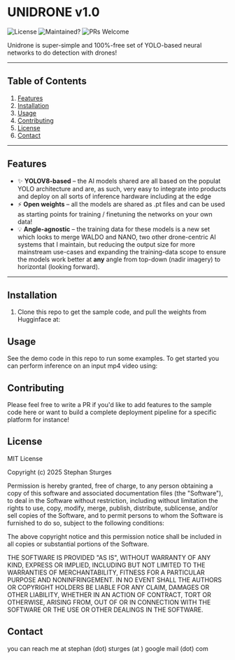 <!-- UNIDRONE -->
# UNIDRONE v1.0

![License](https://img.shields.io/badge/License-MIT-green.svg)
![Maintained?](https://img.shields.io/badge/Maintained-yes-green.svg)
![PRs Welcome](https://img.shields.io/badge/PRs-welcome-brightgreen.svg?style=flat-square)

Unidrone is super-simple and 100%-free set of YOLO-based neural networks to do detection with drones!

---

## Table of Contents
1. [Features](#features)
2. [Installation](#installation)
3. [Usage](#usage)
4. [Contributing](#contributing)
5. [License](#license)
6. [Contact](#contact)

---

## Features
- :sparkles: **YOLOV8-based** – the AI models shared are all based on the populat YOLO architecture and are, as such, very easy to integrate into products and deploy on all sorts of inference hardware including at the edge
- :zap: **Open weights** – all the models are shared as .pt files and can be used as starting points for training / finetuning the networks on your own data! 
- :bulb: **Angle-agnostic** – the training data for these models is a new set which looks to merge WALDO and NANO, two other drone-centric AI systems that I maintain, but reducing the output size for more mainstream use-cases and expanding the training-data scope to ensure the models work better at **any** angle from top-down (nadir imagery) to horizontal (looking forward). 

---

## Installation

1. Clone this repo to get the sample code, and pull the weights from Hugginface at: 

## Usage

See the demo code in this repo to run some examples.
To get started you can perform inference on an input mp4 video using:


## Contributing

Please feel free to write a PR if you'd like to add features to the sample code here or want to build a complete deployment pipeline for a specific platform for instance!


## License

MIT License

Copyright (c) 2025 Stephan Sturges

Permission is hereby granted, free of charge, to any person obtaining a copy
of this software and associated documentation files (the "Software"), to deal
in the Software without restriction, including without limitation the rights
to use, copy, modify, merge, publish, distribute, sublicense, and/or sell
copies of the Software, and to permit persons to whom the Software is
furnished to do so, subject to the following conditions:

The above copyright notice and this permission notice shall be included in all
copies or substantial portions of the Software.

THE SOFTWARE IS PROVIDED "AS IS", WITHOUT WARRANTY OF ANY KIND, EXPRESS OR
IMPLIED, INCLUDING BUT NOT LIMITED TO THE WARRANTIES OF MERCHANTABILITY,
FITNESS FOR A PARTICULAR PURPOSE AND NONINFRINGEMENT. IN NO EVENT SHALL THE
AUTHORS OR COPYRIGHT HOLDERS BE LIABLE FOR ANY CLAIM, DAMAGES OR OTHER
LIABILITY, WHETHER IN AN ACTION OF CONTRACT, TORT OR OTHERWISE, ARISING FROM,
OUT OF OR IN CONNECTION WITH THE SOFTWARE OR THE USE OR OTHER DEALINGS IN THE
SOFTWARE.

## Contact

you can reach me at stephan (dot) sturges (at ) google mail (dot) com
